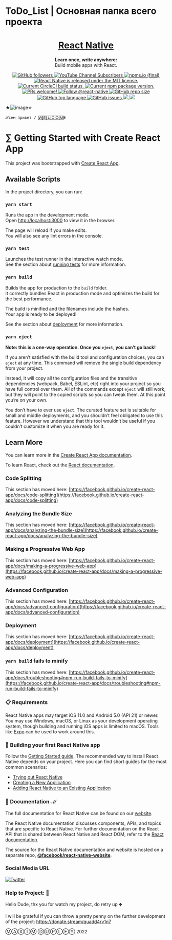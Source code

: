 # ToDo_List | Основная папка всего проекта 









<h1 align="center">
  <a href="https://reactnative.dev/"> React Native </a>
</h1>

<p align="center">
  <strong>Learn once, write anywhere:</strong><br> Build mobile apps with React.
</p>

<p align="center">
  
  <a href="https://github.com/QuadDarv1ne/ToDo_List/edit/main/to-do-list-v3/"> 
     <img alt="GitHub followers" src="https://img.shields.io/github/followers/QuadDarv1ne?color=blue&label=Followers%20on%20GitHub&logoColor=blueviolet&style=social"/>
  <a/>
    
  <a href="https://github.com/QuadDarv1ne/ToDo_List/edit/main/to-do-list-v3/"> 
    <img alt="YouTube Channel Subscribers" src="https://img.shields.io/youtube/channel/subscribers/UCX9nGW7TMpMMYR9TND7JADA?color=blue&label=Subscribers%20%7C%20%D0%9F%D0%BE%D0%B4%D0%BF%D0%B8%D1%81%D1%87%D0%B8%D0%BA%D0%B8&style=social">
    <a/>
    
  <a href="https://github.com/QuadDarv1ne/ToDo_List/edit/main/to-do-list-v3/"> 
    <img alt="npms.io (final)" src="https://img.shields.io/npms-io/final-score/to-do-list?logo=React&logoColor=blueviolet&style=social">
  <a/>
    
  <a href="https://github.com/facebook/react-native/blob/HEAD/LICENSE">
    <img src="https://img.shields.io/badge/license-MIT-blue.svg" alt="React Native is released under the MIT license." />
  </a>
  <a href="https://circleci.com/gh/facebook/react-native">
    <img src="https://circleci.com/gh/facebook/react-native.svg" alt="Current CircleCI build status." />
  </a>
  <a href="https://www.npmjs.org/package/react-native">
    <img src="https://img.shields.io/npm/v/react-native?color=brightgreen&label=npm%20package" alt="Current npm package version." />
  </a>
  <a href="https://reactnative.dev/docs/contributing">
    <img src="https://img.shields.io/badge/PRs-welcome-brightgreen.svg" alt="PRs welcome!" />
  </a>
  <a href="https://twitter.com/intent/follow?screen_name=reactnative">
    <img src="https://img.shields.io/twitter/follow/reactnative.svg?label=Follow%20@reactnative" alt="Follow @react-native" />
  </a>
    
  <a href="https://github.com/QuadDarv1ne/ToDo_List/edit/main/to-do-list-v3/">
    <img src="https://img.shields.io/github/repo-size/QuadDarv1ne/ToDo_List?logo=AngularJS&logoColor=blueviolet&style=social" alt="GitHub repo size" />
  </a>
    
  <a href="https://github.com/QuadDarv1ne/ToDo_List/edit/main/to-do-list-v3/">
    <img alt="GitHub top language" src="https://img.shields.io/github/languages/top/QuadDarv1ne/ToDo_List" />
  </a>
  
  <a href="https://github.com/QuadDarv1ne/ToDo_List/issues">
    <img alt="GitHub issues" src="https://img.shields.io/github/issues/QuadDarv1ne/ToDo_List?label=Issues%20%7C%20%D0%92%D0%BE%D0%BF%D1%80%D0%BE%D1%81%D1%8B&logo=appveyor&style=social">
  </a>
  
  <a href="https://github.com/QuadDarv1ne/ToDo_List/edit/main/to-do-list-v3/">
    <img src="https://badges.frapsoft.com/os/v1/open-source.svg?v=103" >
  </a>
    
  <a href="https://github.com/QuadDarv1ne/ToDo_List/edit/main/to-do-list-v3/"> 
    <img src="https://img.shields.io/github/languages/top/silent-lad/VueSolitaire.svg">
  </a>
      
  </p>
 </p>

★![image](https://user-images.githubusercontent.com/51045274/145562950-f9ffbfc9-c1a0-4642-92cb-99c849c40670.png)✭

    ℬсем привет / 🅆🄴🄻🄲🄾🄼E
    
# ∑ Getting Started with Create React App

This project was bootstrapped with [Create React App](https://github.com/facebook/create-react-app).

## Available Scripts

In the project directory, you can run:

### `yarn start`

Runs the app in the development mode.\
Open [http://localhost:3000](http://localhost:3000) to view it in the browser.

The page will reload if you make edits.\
You will also see any lint errors in the console.

### `yarn test`

Launches the test runner in the interactive watch mode.\
See the section about [running tests](https://facebook.github.io/create-react-app/docs/running-tests) for more information.

### `yarn build`

Builds the app for production to the `build` folder.\
It correctly bundles React in production mode and optimizes the build for the best performance.

The build is minified and the filenames include the hashes.\
Your app is ready to be deployed!

See the section about [deployment](https://facebook.github.io/create-react-app/docs/deployment) for more information.

### `yarn eject`

**Note: this is a one-way operation. Once you `eject`, you can’t go back!**

If you aren’t satisfied with the build tool and configuration choices, you can `eject` at any time. This command will remove the single build dependency from your project.

Instead, it will copy all the configuration files and the transitive dependencies (webpack, Babel, ESLint, etc) right into your project so you have full control over them. All of the commands except `eject` will still work, but they will point to the copied scripts so you can tweak them. At this point you’re on your own.

You don’t have to ever use `eject`. The curated feature set is suitable for small and middle deployments, and you shouldn’t feel obligated to use this feature. However we understand that this tool wouldn’t be useful if you couldn’t customize it when you are ready for it.

## Learn More

You can learn more in the [Create React App documentation](https://facebook.github.io/create-react-app/docs/getting-started).

To learn React, check out the [React documentation](https://reactjs.org/).

### Code Splitting

This section has moved here: [https://facebook.github.io/create-react-app/docs/code-splitting](https://facebook.github.io/create-react-app/docs/code-splitting)

### Analyzing the Bundle Size

This section has moved here: [https://facebook.github.io/create-react-app/docs/analyzing-the-bundle-size](https://facebook.github.io/create-react-app/docs/analyzing-the-bundle-size)

### Making a Progressive Web App

This section has moved here: [https://facebook.github.io/create-react-app/docs/making-a-progressive-web-app](https://facebook.github.io/create-react-app/docs/making-a-progressive-web-app)

### Advanced Configuration

This section has moved here: [https://facebook.github.io/create-react-app/docs/advanced-configuration](https://facebook.github.io/create-react-app/docs/advanced-configuration)

### Deployment

This section has moved here: [https://facebook.github.io/create-react-app/docs/deployment](https://facebook.github.io/create-react-app/docs/deployment)

### `yarn build` fails to minify

This section has moved here: [https://facebook.github.io/create-react-app/docs/troubleshooting#npm-run-build-fails-to-minify](https://facebook.github.io/create-react-app/docs/troubleshooting#npm-run-build-fails-to-minify)

### 📋 Requirements

React Native apps may target iOS 11.0 and Android 5.0 (API 21) or newer. You may use Windows, macOS, or Linux as your development operating system, though building and running iOS apps is limited to macOS. Tools like [Expo](https://expo.io) can be used to work around this.

### 🎉 Building your first React Native app

Follow the [Getting Started guide](https://reactnative.dev/docs/getting-started). The recommended way to install React Native depends on your project. Here you can find short guides for the most common scenarios:

- [Trying out React Native][hello-world]
- [Creating a New Application][new-app]
- [Adding React Native to an Existing Application][existing]

[hello-world]: https://snack.expo.io/@hramos/hello,-world!
[new-app]: https://reactnative.dev/docs/getting-started
[existing]: https://reactnative.dev/docs/integration-with-existing-apps

### 📖 Documentation ℳ

The full documentation for React Native can be found on our [website][docs].

The React Native documentation discusses components, APIs, and topics that are specific to React Native. For further documentation on the React API that is shared between React Native and React DOM, refer to the [React documentation][r-docs].

The source for the React Native documentation and website is hosted on a separate repo, [**@facebook/react-native-website**][repo-website].

[docs]: https://reactnative.dev/docs/getting-started
[r-docs]: https://reactjs.org/docs/getting-started.html
[repo-website]: https://github.com/facebook/react-native-website

### Social Media URL

<a href="https://twitter.com/intent/tweet?text=Wow:&url=https%3A%2F%2Fgithub.com%2FQuadDarv1ne%2FToDo_List%2Fedit%2Fmain%2Fto-do-list-v3%2F"><img alt="Twitter" src="https://img.shields.io/twitter/url?style=social&url=https%3A%2F%2Ftwitter.com%2Fmaksimdupley"></a>
    
### Help to Project: 📖

Hello Dude, thx you for watch my project, do retry up 🡹
    
I will be grateful if you can throw a pretty penny on the further development of the project: https://donate.stream/quadd4rv1n7
    
ⓂⒶⓍⒾⓂ ⒹⓊⓅⓁⒺⓎ 2022
